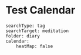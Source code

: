 # Test Calendar

``` tracker
searchType: tag
searchTarget: meditation
folder: diary
calendar:
    heatMap: false
```